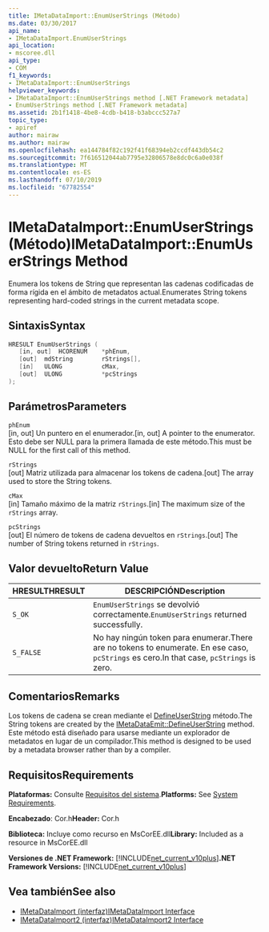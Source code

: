 ```yaml
---
title: IMetaDataImport::EnumUserStrings (Método)
ms.date: 03/30/2017
api_name:
- IMetaDataImport.EnumUserStrings
api_location:
- mscoree.dll
api_type:
- COM
f1_keywords:
- IMetaDataImport::EnumUserStrings
helpviewer_keywords:
- IMetaDataImport::EnumUserStrings method [.NET Framework metadata]
- EnumUserStrings method [.NET Framework metadata]
ms.assetid: 2b1f1418-4be8-4cdb-b418-b3abccc527a7
topic_type:
- apiref
author: mairaw
ms.author: mairaw
ms.openlocfilehash: ea144784f82c192f41f68394eb2ccdf443db54c2
ms.sourcegitcommit: 7f616512044ab7795e32806578e8dc0c6a0e038f
ms.translationtype: MT
ms.contentlocale: es-ES
ms.lasthandoff: 07/10/2019
ms.locfileid: "67782554"
---
```

# <a name="imetadataimportenumuserstrings-method"></a><span data-ttu-id="04761-102">IMetaDataImport::EnumUserStrings (Método)</span><span class="sxs-lookup"><span data-stu-id="04761-102">IMetaDataImport::EnumUserStrings Method</span></span>
<span data-ttu-id="04761-103">Enumera los tokens de String que representan las cadenas codificadas de forma rígida en el ámbito de metadatos actual.</span><span class="sxs-lookup"><span data-stu-id="04761-103">Enumerates String tokens representing hard-coded strings in the current metadata scope.</span></span>  
  
## <a name="syntax"></a><span data-ttu-id="04761-104">Sintaxis</span><span class="sxs-lookup"><span data-stu-id="04761-104">Syntax</span></span>  
  
```cpp  
HRESULT EnumUserStrings (  
   [in, out]  HCORENUM    *phEnum,  
   [out]  mdString        rStrings[],  
   [in]   ULONG           cMax,  
   [out]  ULONG           *pcStrings  
);  
```  
  
## <a name="parameters"></a><span data-ttu-id="04761-105">Parámetros</span><span class="sxs-lookup"><span data-stu-id="04761-105">Parameters</span></span>  
 `phEnum`  
 <span data-ttu-id="04761-106">[in, out] Un puntero en el enumerador.</span><span class="sxs-lookup"><span data-stu-id="04761-106">[in, out] A pointer to the enumerator.</span></span> <span data-ttu-id="04761-107">Esto debe ser NULL para la primera llamada de este método.</span><span class="sxs-lookup"><span data-stu-id="04761-107">This must be NULL for the first call of this method.</span></span>  
  
 `rStrings`  
 <span data-ttu-id="04761-108">[out] Matriz utilizada para almacenar los tokens de cadena.</span><span class="sxs-lookup"><span data-stu-id="04761-108">[out] The array used to store the String tokens.</span></span>  
  
 `cMax`  
 <span data-ttu-id="04761-109">[in] Tamaño máximo de la matriz `rStrings`.</span><span class="sxs-lookup"><span data-stu-id="04761-109">[in] The maximum size of the `rStrings` array.</span></span>  
  
 `pcStrings`  
 <span data-ttu-id="04761-110">[out] El número de tokens de cadena devueltos en `rStrings`.</span><span class="sxs-lookup"><span data-stu-id="04761-110">[out] The number of String tokens returned in `rStrings`.</span></span>  
  
## <a name="return-value"></a><span data-ttu-id="04761-111">Valor devuelto</span><span class="sxs-lookup"><span data-stu-id="04761-111">Return Value</span></span>  
  
|<span data-ttu-id="04761-112">HRESULT</span><span class="sxs-lookup"><span data-stu-id="04761-112">HRESULT</span></span>|<span data-ttu-id="04761-113">DESCRIPCIÓN</span><span class="sxs-lookup"><span data-stu-id="04761-113">Description</span></span>|  
|-------------|-----------------|  
|`S_OK`|<span data-ttu-id="04761-114">`EnumUserStrings` se devolvió correctamente.</span><span class="sxs-lookup"><span data-stu-id="04761-114">`EnumUserStrings` returned successfully.</span></span>|  
|`S_FALSE`|<span data-ttu-id="04761-115">No hay ningún token para enumerar.</span><span class="sxs-lookup"><span data-stu-id="04761-115">There are no tokens to enumerate.</span></span> <span data-ttu-id="04761-116">En ese caso, `pcStrings` es cero.</span><span class="sxs-lookup"><span data-stu-id="04761-116">In that case, `pcStrings` is zero.</span></span>|  
  
## <a name="remarks"></a><span data-ttu-id="04761-117">Comentarios</span><span class="sxs-lookup"><span data-stu-id="04761-117">Remarks</span></span>  
 <span data-ttu-id="04761-118">Los tokens de cadena se crean mediante el [DefineUserString](../../../../docs/framework/unmanaged-api/metadata/imetadataemit-defineuserstring-method.md) método.</span><span class="sxs-lookup"><span data-stu-id="04761-118">The String tokens are created by the [IMetaDataEmit::DefineUserString](../../../../docs/framework/unmanaged-api/metadata/imetadataemit-defineuserstring-method.md) method.</span></span> <span data-ttu-id="04761-119">Este método está diseñado para usarse mediante un explorador de metadatos en lugar de un compilador.</span><span class="sxs-lookup"><span data-stu-id="04761-119">This method is designed to be used by a metadata browser rather than by a compiler.</span></span>  
  
## <a name="requirements"></a><span data-ttu-id="04761-120">Requisitos</span><span class="sxs-lookup"><span data-stu-id="04761-120">Requirements</span></span>  
 <span data-ttu-id="04761-121">**Plataformas:** Consulte [Requisitos del sistema](../../../../docs/framework/get-started/system-requirements.md).</span><span class="sxs-lookup"><span data-stu-id="04761-121">**Platforms:** See [System Requirements](../../../../docs/framework/get-started/system-requirements.md).</span></span>  
  
 <span data-ttu-id="04761-122">**Encabezado**: Cor.h</span><span class="sxs-lookup"><span data-stu-id="04761-122">**Header:** Cor.h</span></span>  
  
 <span data-ttu-id="04761-123">**Biblioteca:** Incluye como recurso en MsCorEE.dll</span><span class="sxs-lookup"><span data-stu-id="04761-123">**Library:** Included as a resource in MsCorEE.dll</span></span>  
  
 <span data-ttu-id="04761-124">**Versiones de .NET Framework:** [!INCLUDE[net_current_v10plus](../../../../includes/net-current-v10plus-md.md)]</span><span class="sxs-lookup"><span data-stu-id="04761-124">**.NET Framework Versions:** [!INCLUDE[net_current_v10plus](../../../../includes/net-current-v10plus-md.md)]</span></span>  
  
## <a name="see-also"></a><span data-ttu-id="04761-125">Vea también</span><span class="sxs-lookup"><span data-stu-id="04761-125">See also</span></span>

- [<span data-ttu-id="04761-126">IMetaDataImport (interfaz)</span><span class="sxs-lookup"><span data-stu-id="04761-126">IMetaDataImport Interface</span></span>](../../../../docs/framework/unmanaged-api/metadata/imetadataimport-interface.md)
- [<span data-ttu-id="04761-127">IMetaDataImport2 (interfaz)</span><span class="sxs-lookup"><span data-stu-id="04761-127">IMetaDataImport2 Interface</span></span>](../../../../docs/framework/unmanaged-api/metadata/imetadataimport2-interface.md)
